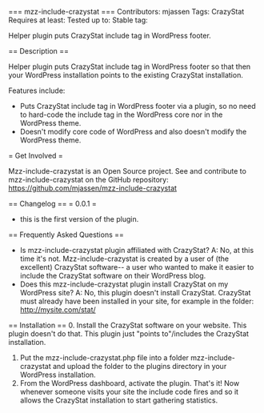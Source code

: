 === mzz-include-crazystat ===
Contributors: mjassen
Tags: CrazyStat
Requires at least:
Tested up to:
Stable tag:

Helper plugin puts CrazyStat include tag in WordPress footer.

== Description ==

Helper plugin puts CrazyStat include tag in WordPress footer so that then your WordPress installation points to the existing CrazyStat installation.

Features include:

* Puts CrazyStat include tag in WordPress footer via a plugin, so no need to hard-code the include tag in the WordPress core nor in the WordPress theme.
* Doesn't modify core code of WordPress and also doesn't modify the WordPress theme.

= Get Involved =

Mzz-include-crazystat is an Open Source project. See and contribute to mzz-include-crazystat on the GitHub repository: https://github.com/mjassen/mzz-include-crazystat

== Changelog ==
= 0.0.1 =
* this is the first version of the plugin.

== Frequently Asked Questions ==
* Is mzz-include-crazystat plugin affiliated with CrazyStat? A: No, at this time it's not. Mzz-include-crazystat is created by a user of (the excellent) CrazyStat software-- a user who wanted to make it easier to include the CrazyStat software on their WordPress blog.
* Does this mzz-include-crazystat plugin install CrazyStat on my WordPress site? A: No, this plugin doesn't install CrazyStat. CrazyStat must already have been installed in your site, for example in the folder: http://mysite.com/stat/


== Installation ==
0. Install the CrazyStat software on your website. This plugin doesn't do that. This plugin just "points to"/includes the CrazyStat installation.
1. Put the mzz-include-crazystat.php file into a folder mzz-include-crazystat and upload the folder to the plugins directory in your WordPress installation.
2. From the WordPress dashboard, activate the plugin.
That's it! Now whenever someone visits your site the include code fires and so it allows the CrazyStat installation to start gathering statistics.
